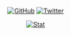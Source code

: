 <p align="center">
	<a href="https://github.com/chunjie-sam-liu"><img src="https://img.shields.io/github/followers/chunjie-sam-liu.svg?label=GitHub&style=social" alt="GitHub"></a>
	<a href="https://twitter.com/chunjie_sam_liu"><img src="https://img.shields.io/twitter/follow/chunjie_sam_liu?label=Twitter&style=social" alt="Twitter"></a>
</p>
<p align="center">
	<a href="https://github.com/chunjie-sam-liu"><img src="https://github-readme-stats.vercel.app/api?username=chunjie-sam-liu&show_icons=true" alt="Stat" ></a>
</p>


<!--
**chunjie-sam-liu/chunjie-sam-liu** is a ✨ _special_ ✨ repository because its `README.md` (this file) appears on your GitHub profile.

Here are some ideas to get you started:

- 🔭 I’m currently working on ...
- 🌱 I’m currently learning ...
- 👯 I’m looking to collaborate on ...
- 🤔 I’m looking for help with ...
- 💬 Ask me about ...
- 📫 How to reach me: ...
- 😄 Pronouns: ...
- ⚡ Fun fact: ...
-->
